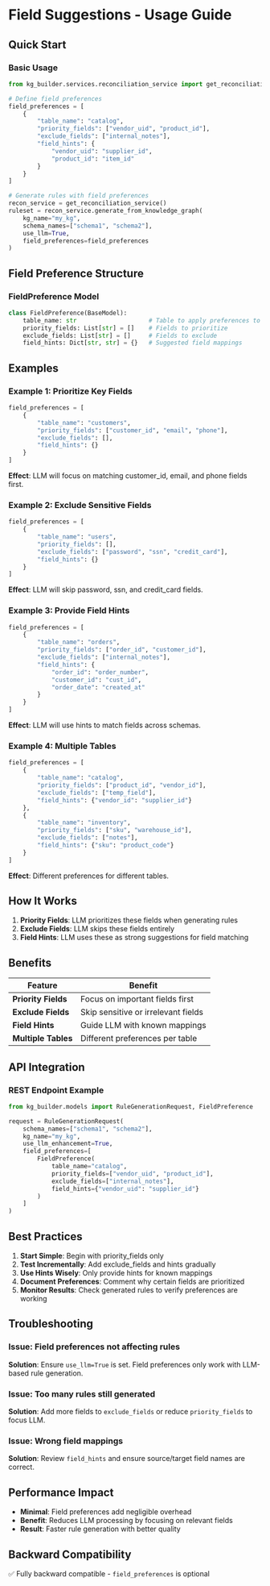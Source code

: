 # Field Suggestions - Usage Guide

## Quick Start

### Basic Usage

```python
from kg_builder.services.reconciliation_service import get_reconciliation_service

# Define field preferences
field_preferences = [
    {
        "table_name": "catalog",
        "priority_fields": ["vendor_uid", "product_id"],
        "exclude_fields": ["internal_notes"],
        "field_hints": {
            "vendor_uid": "supplier_id",
            "product_id": "item_id"
        }
    }
]

# Generate rules with field preferences
recon_service = get_reconciliation_service()
ruleset = recon_service.generate_from_knowledge_graph(
    kg_name="my_kg",
    schema_names=["schema1", "schema2"],
    use_llm=True,
    field_preferences=field_preferences
)
```

## Field Preference Structure

### FieldPreference Model

```python
class FieldPreference(BaseModel):
    table_name: str                    # Table to apply preferences to
    priority_fields: List[str] = []    # Fields to prioritize
    exclude_fields: List[str] = []     # Fields to exclude
    field_hints: Dict[str, str] = {}   # Suggested field mappings
```

## Examples

### Example 1: Prioritize Key Fields

```python
field_preferences = [
    {
        "table_name": "customers",
        "priority_fields": ["customer_id", "email", "phone"],
        "exclude_fields": [],
        "field_hints": {}
    }
]
```

**Effect**: LLM will focus on matching customer_id, email, and phone fields first.

### Example 2: Exclude Sensitive Fields

```python
field_preferences = [
    {
        "table_name": "users",
        "priority_fields": [],
        "exclude_fields": ["password", "ssn", "credit_card"],
        "field_hints": {}
    }
]
```

**Effect**: LLM will skip password, ssn, and credit_card fields.

### Example 3: Provide Field Hints

```python
field_preferences = [
    {
        "table_name": "orders",
        "priority_fields": ["order_id", "customer_id"],
        "exclude_fields": ["internal_notes"],
        "field_hints": {
            "order_id": "order_number",
            "customer_id": "cust_id",
            "order_date": "created_at"
        }
    }
]
```

**Effect**: LLM will use hints to match fields across schemas.

### Example 4: Multiple Tables

```python
field_preferences = [
    {
        "table_name": "catalog",
        "priority_fields": ["product_id", "vendor_id"],
        "exclude_fields": ["temp_field"],
        "field_hints": {"vendor_id": "supplier_id"}
    },
    {
        "table_name": "inventory",
        "priority_fields": ["sku", "warehouse_id"],
        "exclude_fields": ["notes"],
        "field_hints": {"sku": "product_code"}
    }
]
```

**Effect**: Different preferences for different tables.

## How It Works

1. **Priority Fields**: LLM prioritizes these fields when generating rules
2. **Exclude Fields**: LLM skips these fields entirely
3. **Field Hints**: LLM uses these as strong suggestions for field matching

## Benefits

| Feature | Benefit |
|---------|---------|
| **Priority Fields** | Focus on important fields first |
| **Exclude Fields** | Skip sensitive or irrelevant fields |
| **Field Hints** | Guide LLM with known mappings |
| **Multiple Tables** | Different preferences per table |

## API Integration

### REST Endpoint Example

```python
from kg_builder.models import RuleGenerationRequest, FieldPreference

request = RuleGenerationRequest(
    schema_names=["schema1", "schema2"],
    kg_name="my_kg",
    use_llm_enhancement=True,
    field_preferences=[
        FieldPreference(
            table_name="catalog",
            priority_fields=["vendor_uid", "product_id"],
            exclude_fields=["internal_notes"],
            field_hints={"vendor_uid": "supplier_id"}
        )
    ]
)
```

## Best Practices

1. **Start Simple**: Begin with priority_fields only
2. **Test Incrementally**: Add exclude_fields and hints gradually
3. **Use Hints Wisely**: Only provide hints for known mappings
4. **Document Preferences**: Comment why certain fields are prioritized
5. **Monitor Results**: Check generated rules to verify preferences are working

## Troubleshooting

### Issue: Field preferences not affecting rules

**Solution**: Ensure `use_llm=True` is set. Field preferences only work with LLM-based rule generation.

### Issue: Too many rules still generated

**Solution**: Add more fields to `exclude_fields` or reduce `priority_fields` to focus LLM.

### Issue: Wrong field mappings

**Solution**: Review `field_hints` and ensure source/target field names are correct.

## Performance Impact

- **Minimal**: Field preferences add negligible overhead
- **Benefit**: Reduces LLM processing by focusing on relevant fields
- **Result**: Faster rule generation with better quality

## Backward Compatibility

✅ Fully backward compatible - `field_preferences` is optional

